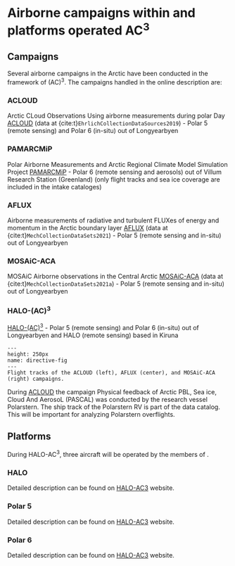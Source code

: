 # Airborne campaigns within and platforms operated AC<sup>3</sup>
## Campaigns

Several airborne campaigns in the Arctic have been conducted in the framework of (AC)<sup>3</sup>. 
The campaigns handled in the online description are:

### ACLOUD
Arctic CLoud Observations Using airborne measurements during polar Day [ACLOUD](https://home.uni-leipzig.de/~ehrlich/ACLOUD_wiki_doku/doku.php) (data at {cite:t}`EhrlichCollectionDataSources2019`) - Polar 5 (remote sensing) and Polar 6 (in-situ) out of Longyearbyen
### PAMARCMiP
Polar Airborne Measurements and Arctic Regional Climate Model Simulation Project [PAMARCMiP](https://www.ac3-tr.de/overview/observations/pamarcmip-2018/) - Polar 6 (remote sensing and aerosols) out of Villum Research Station (Greenland) (only flight tracks and sea ice coverage are included in the intake cataloges)
### AFLUX
Airborne measurements of radiative and turbulent FLUXes of energy and momentum in the Arctic boundary layer [AFLUX](https://home.uni-leipzig.de/~ehrlich/AFLUX_wiki_doku/doku.php?id=start) (data at {cite:t}`MechCollectionDataSets2021`) - Polar 5 (remote sensing and in-situ) out of Longyearbyen
### MOSAiC-ACA
MOSAiC Airborne observations in the Central Arctic [MOSAiC-ACA](https://home.uni-leipzig.de/~ehrlich/MOSAiC_ACA_wiki_doku/doku.php?id=start) (data at {cite:t}`MechCollectionDataSets2021a`) - Polar 5 (remote sensing and in-situ) out of Longyearbyen
### HALO-(AC)<sup>3</sup>
[HALO-(AC)<sup>3</sup>](https://halo-ac3.de/) - Polar 5 (remote sensing) and Polar 6 (in-situ) out of Longyearbyen and HALO (remote sensing) based in Kiruna

```{figure} img/all_tracks.png
---
height: 250px
name: directive-fig
---
Flight tracks of the ACLOUD (left), AFLUX (center), and MOSAiC-ACA (right) campaigns.
```

During [ACLOUD](https://home.uni-leipzig.de/~ehrlich/ACLOUD_wiki_doku/doku.php) the campaign Physical feedback of Arctic PBL, Sea ice, Cloud And AerosoL (PASCAL) was conducted by the research vessel Polarstern. The ship track of the Polarstern RV is part of the data catalog. This will be important for analyzing Polarstern overflights.

## Platforms
During HALO-AC<sup>3</sup>, three aircraft will be operated by the members of .
### HALO
Detailed description can be found on [HALO-AC3](https://halo-ac3.de/halo-ac3/halo/) website.
### Polar 5
Detailed description can be found on [HALO-AC3](https://halo-ac3.de/halo-ac3/p5-p6/) website.
### Polar 6
Detailed description can be found on [HALO-AC3](https://halo-ac3.de/halo-ac3/p5-p6/) website.